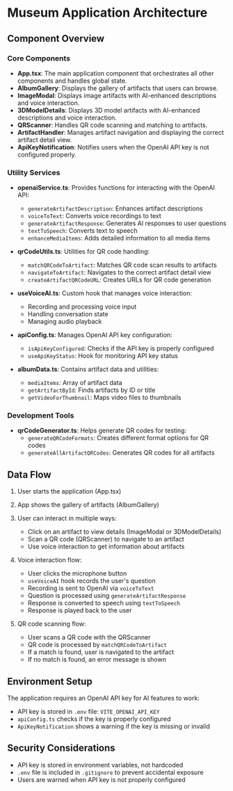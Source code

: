 # Museum Application Architecture

## Component Overview

### Core Components

- **App.tsx**: The main application component that orchestrates all other components and handles global state.
- **AlbumGallery**: Displays the gallery of artifacts that users can browse.
- **ImageModal**: Displays image artifacts with AI-enhanced descriptions and voice interaction.
- **3DModelDetails**: Displays 3D model artifacts with AI-enhanced descriptions and voice interaction.
- **QRScanner**: Handles QR code scanning and matching to artifacts.
- **ArtifactHandler**: Manages artifact navigation and displaying the correct artifact detail view.
- **ApiKeyNotification**: Notifies users when the OpenAI API key is not configured properly.

### Utility Services

- **openaiService.ts**: Provides functions for interacting with the OpenAI API:
  - `generateArtifactDescription`: Enhances artifact descriptions
  - `voiceToText`: Converts voice recordings to text
  - `generateArtifactResponse`: Generates AI responses to user questions
  - `textToSpeech`: Converts text to speech
  - `enhanceMediaItems`: Adds detailed information to all media items

- **qrCodeUtils.ts**: Utilities for QR code handling:
  - `matchQRCodeToArtifact`: Matches QR code scan results to artifacts
  - `navigateToArtifact`: Navigates to the correct artifact detail view
  - `createArtifactQRCodeURL`: Creates URLs for QR code generation

- **useVoiceAI.ts**: Custom hook that manages voice interaction:
  - Recording and processing voice input
  - Handling conversation state
  - Managing audio playback

- **apiConfig.ts**: Manages OpenAI API key configuration:
  - `isApiKeyConfigured`: Checks if the API key is properly configured
  - `useApiKeyStatus`: Hook for monitoring API key status

- **albumData.ts**: Contains artifact data and utilities:
  - `mediaItems`: Array of artifact data
  - `getArtifactById`: Finds artifacts by ID or title
  - `getVideoForThumbnail`: Maps video files to thumbnails

### Development Tools

- **qrCodeGenerator.ts**: Helps generate QR codes for testing:
  - `generateQRCodeFormats`: Creates different format options for QR codes
  - `generateAllArtifactQRCodes`: Generates QR codes for all artifacts

## Data Flow

1. User starts the application (App.tsx)
2. App shows the gallery of artifacts (AlbumGallery)
3. User can interact in multiple ways:
   - Click on an artifact to view details (ImageModal or 3DModelDetails)
   - Scan a QR code (QRScanner) to navigate to an artifact
   - Use voice interaction to get information about artifacts

4. Voice interaction flow:
   - User clicks the microphone button
   - `useVoiceAI` hook records the user's question
   - Recording is sent to OpenAI via `voiceToText`
   - Question is processed using `generateArtifactResponse`
   - Response is converted to speech using `textToSpeech`
   - Response is played back to the user

5. QR code scanning flow:
   - User scans a QR code with the QRScanner
   - QR code is processed by `matchQRCodeToArtifact`
   - If a match is found, user is navigated to the artifact
   - If no match is found, an error message is shown

## Environment Setup

The application requires an OpenAI API key for AI features to work:
- API key is stored in `.env` file: `VITE_OPENAI_API_KEY`
- `apiConfig.ts` checks if the key is properly configured
- `ApiKeyNotification` shows a warning if the key is missing or invalid

## Security Considerations

- API key is stored in environment variables, not hardcoded
- `.env` file is included in `.gitignore` to prevent accidental exposure
- Users are warned when API key is not properly configured
